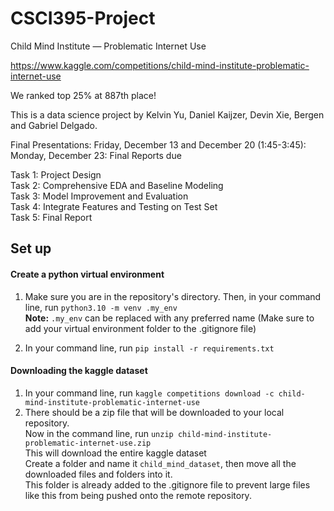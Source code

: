# CSCI395-Project
Child Mind Institute — Problematic Internet Use

https://www.kaggle.com/competitions/child-mind-institute-problematic-internet-use

We ranked top 25% at 887th place!

This is a data science project by Kelvin Yu, Daniel Kaijzer, Devin Xie, Bergen and Gabriel Delgado.

Final Presentations: Friday, December 13 and December 20 (1:45-3:45): 
Monday, December 23: Final Reports due

Task 1: Project Design \
Task 2: Comprehensive EDA and Baseline Modeling \
Task 3: Model Improvement and Evaluation \
Task 4: Integrate Features and Testing on Test Set \
Task 5: Final Report

## Set up
#### Create a python virtual environment
1. Make sure you are in the repository's directory. Then, in your command line, run ```python3.10 -m venv .my_env```    
**Note:** ``.my_env`` can be replaced with any preferred name (Make sure to add your virtual environment folder to the .gitignore file)

2. In your command line, run ``pip install -r requirements.txt``
#### Downloading the kaggle dataset
1. In your command line, run ```kaggle competitions download -c child-mind-institute-problematic-internet-use``` 
2. There should be a zip file that will be downloaded to your local repository.   
Now in the command line, run ```unzip child-mind-institute-problematic-internet-use.zip```   
This will download the entire kaggle dataset   
Create a folder and name it ```child_mind_dataset```, then move all the downloaded files and folders into it.   
This folder is already added to the .gitignore file to prevent large files like this from being pushed onto the remote repository.
